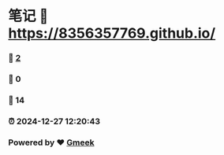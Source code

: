 # 笔记 :link: https://8356357769.github.io/ 
### :page_facing_up: [2](https://8356357769.github.io//tag.html) 
### :speech_balloon: 0 
### :hibiscus: 14 
### :alarm_clock: 2024-12-27 12:20:43 
### Powered by :heart: [Gmeek](https://github.com/Meekdai/Gmeek)
